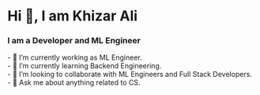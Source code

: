 ### <h1> Hi 👋, I am Khizar Ali </h1>

<h3> I am a Developer and ML Engineer </h3>
- 🔭 I’m currently working as ML Engineer.<br>
- 🌱 I’m currently learning Backend Engineering.<br>
- 👯 I’m looking to collaborate with ML Engineers and Full Stack Developers.<br>
- 💬 Ask me about anything related to CS.
<!--
**Khizar-Ali/Khizar-Ali** is a ✨ _special_ ✨ repository because its `README.md` (this file) appears on your GitHub profile.

Here are some ideas to get you started:


- 🤔 I’m looking for help with ...

- 📫 How to reach me: ...
- 😄 Pronouns: ...
- ⚡ Fun fact: ...
-->
